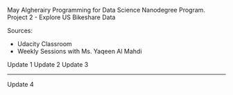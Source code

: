 May Algherairy
Programming for Data Science Nanodegree Program.
Project 2 - Explore US Bikeshare Data

Sources:
- Udacity Classroom
- Weekly Sessions with Ms. Yaqeen Al Mahdi

Update 1
Update 2
Update 3

----------

Update 4
